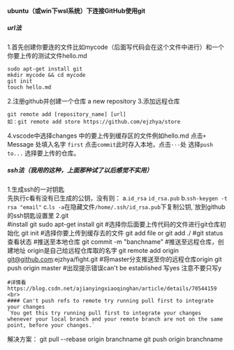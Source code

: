 #### ubuntu（或win下wsl系统）下连接GitHub使用git
##### url法
1.首先创建你要连的文件比如mycode（后面写代码会在这个文件中进行）和一个你要上传的测试文件hello.md
```
sudo apt-get install git
mkdir mycode && cd mycode
git init
touch hello.md
```
2.注册github并创建一个仓库 a new repository
3.添加远程仓库
```
git remote add [repository_name] [url]
如：git remote add store https://github.com/ejzhya/store
```
4.vscode中选择changes 中的要上传到缓存区的文件例如hello.md 点击`+`
Message 处填入名字 `first` 点击`commit`此时存入本地，点击`···`处 选择`push to...` 选择要上传的仓库。
##### ssh法（我用的这种，上面那种试了以后感觉不实用）
1.生成ssh的一对钥匙  
先执行c看有没有已生成的公钥，没有则：
a.`id_rsa` `id_rsa.pub` 
b.`ssh-keygen -t rsa "email"`
c.`ls -a`在隐藏文件`/home/.ssh/id_rsa.pub`下复制公钥,`放到github的ssh钥匙设置里
2.git  
#install git
sudo apt-get install git
#选择你后面要上传代码的文件进行git仓库初始化
git init
#选择你要上传到缓存去的文件
git add file  or git add ./
#git status 查看状态
#推送至本地仓库
git commit -m "banchname"
#推送至远程仓库，创建地址 origin是自己给远程仓库取的名字
git remote add origin git@github.com:ejzhya/fight.git
#将master分支推送至你的远程仓库origin
git push origin master
#出现提示错误can't be established
写yes  注意不要只写y
```
#详情看https://blog.csdn.net/ajianyingxiaoqinghan/article/details/70544159 <br>
#### Can't push refs to remote try running pull first to integrate your changes
`You get this try running pull first to integrate your changes whenever your local branch and your remote branch are not on the same point, before your changes.`
```
解决方案：
git pull --rebase origin branchname
git push origin branchname
```